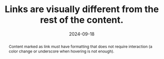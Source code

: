 ---
N: "135"
Rubrique: Links
title: Links are visually different from the rest of the content.
abstract: Content marked as link must have formatting that does not require interaction (a color change or underscore when hovering is not enough).
categories:
  - Links
agrege: O4135-E043
opquast: 4 135
indiceebook: "43"
description: Rule 043
before: "042"
weight: "43"
after: "044"
actif: "1"
layout: rules
date: 2024-09-18
tags:
  - Accessibility
  - Usability
objectif:
  - Allow to easily identify links along the text.
  - Improve the visibility and affordability of links.
  - Improve accessibility of content to readers with disabilities
Meo:
  - Hyperlinks may differ using CSS text color properties background, underscore, bold, border, font font, etc.
Controle:
  - In each content file&nbsp;:<ul><li>Identify the links provided along with the text;</li><li>Make sure these links differ visually from the rest of the text in which they are placed.</li><li>Please note that the links different by color represent a minimum contrast ratio of 3 to the surrounding text and that they are identifiable when hovering or focusing.</li></ul>
epubcheck: null
ace: null
humancheck: true
ReadiumGoToolkit: null
Source:
  - Opquast
Referentiel:
  - ""
steps:
  - Design
  - Development
---
